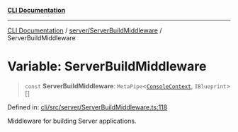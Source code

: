 [**CLI Documentation**](../../../README.md)

***

[CLI Documentation](../../../README.md) / [server/ServerBuildMiddleware](../README.md) / ServerBuildMiddleware

# Variable: ServerBuildMiddleware

> `const` **ServerBuildMiddleware**: `MetaPipe`\<[`ConsoleContext`](../../../declarations/interfaces/ConsoleContext.md), `IBlueprint`\>[]

Defined in: [cli/src/server/ServerBuildMiddleware.ts:118](https://github.com/stonemjs/cli/blob/ae332002b2560de84ae3a35accc1d91282bd1543/src/server/ServerBuildMiddleware.ts#L118)

Middleware for building Server applications.
